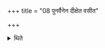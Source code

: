 +++
title = "08 पुनर्वैनेन दीक्षेत वसीत"

+++

<details><summary>थिते</summary>

पुनर्वैनेन दीक्षेत वसीत वैनद्भ्रस्तां वैनत्स्रुचामवधानार्थां कारयेत् । हविरवहननार्थं वा स्यात् ८
</details>
